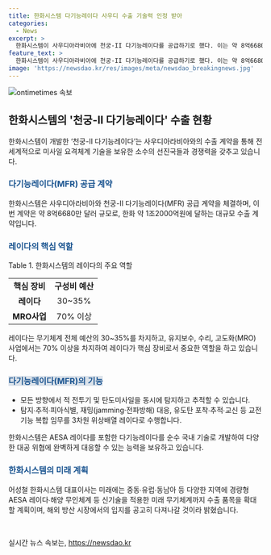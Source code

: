 ```yaml
---
title: 한화시스템 다기능레이다 사우디 수출 기술력 인정 받아
categories:
  - News
excerpt: >
  한화시스템이 사우디아라비아에 천궁-II 다기능레이다를 공급하기로 했다. 이는 약 8억6680만 달러에 이르는 대규모 수출 계약이며, 한화시스템의 기술력을 다시 한 번 입증했다. 이 레이다는 적 항공기와 탄도미사일을 동시에 탐지하고 추적할 수 있으며, 국방과학연구소와 함께 개발되었다. 능동위상배열 레이다를 탑재해 사막 환경에도 적합하며, 사우디아라비아에 공급될 예정이다. 한화시스템은 이를 통해 K-방산의 우수성을 강조하고, 해외시장에서 입지를 다져나가고자 한다.
feature_text: >
  한화시스템이 사우디아라비아에 천궁-II 다기능레이다를 공급하기로 했다. 이는 약 8억6680만 달러에 이르는 대규모 수출 계약이며, 한화시스템의 기술력을 다시 한 번 입증했다. 이 레이다는 적 항공기와 탄도미사일을 동시에 탐지하고 추적할 수 있으며, 국방과학연구소와 함께 개발되었다. 능동위상배열 레이다를 탑재해 사막 환경에도 적합하며, 사우디아라비아에 공급될 예정이다. 한화시스템은 이를 통해 K-방산의 우수성을 강조하고, 해외시장에서 입지를 다져나가고자 한다.
image: 'https://newsdao.kr/res/images/meta/newsdao_breakingnews.jpg'
---
```


<p><img src="https://newsdao.kr/res/images/meta/newsdao_breakingnews.jpg" alt="ontimetimes 속보" /></p>

<h2 data-ke-size="size26">한화시스템의 '천궁-II 다기능레이다' 수출 현황</h2>

<p data-ke-size="size16">한화시스템이 개발한 ‘천궁-II 다기능레이다’는 사우디아라비아와의 수출 계약을 통해 전 세계적으로 미사일 요격체계 기술을 보유한 소수의 선진국들과 경쟁력을 갖추고 있습니다.</p>

<h3><b><span style="color: #1a5490;">다기능레이다(MFR) 공급 계약</span></b></h3>

<p data-ke-size="size16">한화시스템은 사우디아라비아와 천궁-II 다기능레이다(MFR) 공급 계약을 체결하며, 이번 계약은 약 8억6680만 달러 규모로, 한화 약 1조2000억원에 달하는 대규모 수출 계약입니다.</p>

<h3><b><span style="color: #1a5490;">레이다의 핵심 역할</span></b></h3>

<p>Table 1. 한화시스템의 레이다의 주요 역할</p>

<table>
    <tr>
        <td style="text-align: center; height: 17px;"><b>핵심 장비</b> </td>
        <td style="text-align: center; height: 17px;"><b>구성비 예산</b></td>
    </tr>
    <tr>
        <td style="text-align: center; height: 17px;"><b>레이다</b></td>
        <td style="text-align: center; height: 17px;">30~35%</td>
    </tr>
    <tr>
        <td style="text-align: center; height: 17px;"><b>MRO사업</b></td>
        <td style="text-align: center; height: 17px;">70% 이상</td>
    </tr>
</table>

<p data-ke-size="size16">레이다는 무기체계 전체 예산의 30~35%를 차지하고, 유지보수, 수리, 고도화(MRO)사업에서는 70% 이상을 차지하여 레이다가 핵심 장비로서 중요한 역할을 하고 있습니다.</p>

<h3><b><span style="background-color: #21538527; color: #1a5490;">다기능레이다(MFR)의 기능</span></b></h3>

<ul>
    <li>모든 방향에서 적 전투기 및 탄도미사일을 동시에 탐지하고 추적할 수 있습니다.</li>
    <li>탐지∙추적∙피아식별, 재밍(jamming·전파방해) 대응, 유도탄 포착∙추적∙교신 등 교전기능 복합 임무를 3차원 위상배열 레이다로 수행합니다.</li>
</ul>

<p data-ke-size="size16">한화시스템은 AESA 레이다를 포함한 다기능레이다를 순수 국내 기술로 개발하여 다양한 대공 위협에 완벽하게 대응할 수 있는 능력을 보유하고 있습니다.</p>

<h3><b><span style="color: #1a5490;">한화시스템의 미래 계획</span></b></h3>

<p data-ke-size="size16">어성철 한화시스템 대표이사는 미래에는 중동∙유럽∙동남아 등 다양한 지역에 경량형 AESA 레이다∙해양 무인체계 등 신기술을 적용한 미래 무기체계까지 수출 품목을 확대할 계획이며, 해외 방산 시장에서의 입지를 공고히 다져나갈 것이라 밝혔습니다.</p>

<p data-ke-size="size16">&nbsp;</p>
실시간 뉴스 속보는, <a href="https://newsdao.kr" rel="dofollow">https://newsdao.kr</a>


